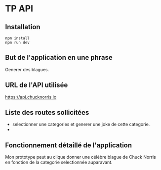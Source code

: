 # TP API

## Installation

```
npm install
npm run dev
```

## But de l'application en une phrase

Generer des blagues.

## URL de l'API utilisée

https://api.chucknorris.io

## Liste des routes sollicitées

- selectionner une categories et generer une joke de cette categorie.
-

## Fonctionnement détaillé de l'application

Mon prototype peut au clique donner une célèbre blague de Chuck Norris en fonction de la categorie selectionnée auparavant.
